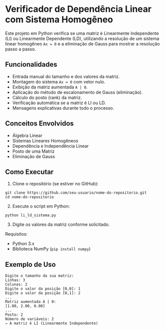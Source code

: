 
# Verificador de Dependência Linear com Sistema Homogêneo

Este projeto em Python verifica se uma matriz é Linearmente Independente (LI) ou Linearmente Dependente (LD), utilizando a resolução de um sistema linear homogêneo `Ax = 0` e a eliminação de Gauss para mostrar a resolução passo a passo.

## Funcionalidades

- Entrada manual do tamanho e dos valores da matriz.
- Montagem do sistema `Ax = 0` com vetor nulo.
- Exibição da matriz aumentada `A | 0`.
- Aplicação do método de escalonamento de Gauss (eliminação).
- Cálculo do posto (rank) da matriz.
- Verificação automática se a matriz é LI ou LD.
- Mensagens explicativas durante todo o processo.

## Conceitos Envolvidos

- Álgebra Linear
- Sistemas Lineares Homogêneos
- Dependência e Independência Linear
- Posto de uma Matriz
- Eliminação de Gauss

## Como Executar

1. Clone o repositório (se estiver no GitHub):

```
git clone https://github.com/seu-usuario/nome-do-repositorio.git
cd nome-do-repositorio
```

2. Execute o script em Python:

```
python li_ld_sistema.py
```

3. Digite os valores da matriz conforme solicitado.

Requisitos:
- Python 3.x
- Biblioteca NumPy (`pip install numpy`)

## Exemplo de Uso

```
Digite o tamanho da sua matriz:
Linhas: 3
Colunas: 2
Digite o valor da posição [0,0]: 1
Digite o valor da posição [0,1]: 2
...
Matriz aumentada A | 0:
[1.00, 2.00, 0.00]
...
Posto: 2
Número de variáveis: 2
⇒ A matriz é LI (Linearmente Independente)
```


